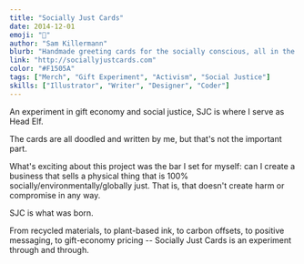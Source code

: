```yaml
---
title: "Socially Just Cards"
date: 2014-12-01
emoji: "🎄"
author: "Sam Killermann"
blurb: "Handmade greeting cards for the socially conscious, all in the gift economy"
link: "http://sociallyjustcards.com"
color: "#F1505A"
tags: ["Merch", "Gift Experiment", "Activism", "Social Justice"]
skills: ["Illustrator", "Writer", "Designer", "Coder"]
---
```


An experiment in gift economy and social justice, SJC is where I serve as Head Elf.

The cards are all doodled and written by me, but that's not the important part.

What's exciting about this project was the bar I set for myself: can I create a business that sells a physical thing that is 100% socially/environmentally/globally just. That is, that doesn't create harm or compromise in any way.

SJC is what was born.

From recycled materials, to plant-based ink, to carbon offsets, to positive messaging, to gift-economy pricing -- Socially Just Cards is an experiment through and through.
